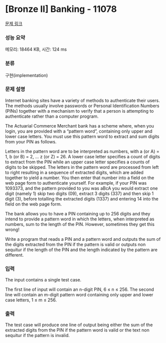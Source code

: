 # [Bronze II] Banking - 11078 

[문제 링크](https://www.acmicpc.net/problem/11078) 

### 성능 요약

메모리: 18464 KB, 시간: 124 ms

### 분류

구현(implementation)

### 문제 설명

<p>Internet banking sites have a variety of methods to authenticate their users. The methods usually involve passwords or Personal Identification Numbers (PINs) together with a mechanism to verify that a person is attempting to authenticate rather than a computer program.</p>

<p>The Actuarial Commerce Merchant bank has a scheme where, when you login, you are provided with a “pattern word”, containing only upper and lower case letters. You must use this pattern word to extract and sum digits from your PIN as follows.</p>

<p>Letters in the pattern word are to be interpreted as numbers, with a (or A) = 1, b (or B) = 2, ... z (or Z) = 26. A lower case letter specifies a count of digits to extract from the PIN while an upper case letter specifies a counts of digits to be skipped. The letters in the pattern word are processed from left to right resulting in a sequence of extracted digits, which are added together to yield a number. You then enter that number into a field on the web page form to authenticate yourself. For example, if your PIN was 1093373, and the pattern provided to you was aBcA you would extract one digit (namely 1) skip two digits (09), extract 3 digits (337) and then skip 1 digit (3), before totalling the extracted digits (1337) and entering 14 into the field on the web page form.</p>

<p>The bank allows you to have a PIN containing up to 256 digits and they intend to provide a pattern word in which the letters, when interpreted as numbers, sum to the length of the PIN. However, sometimes they get this wrong!</p>

<p>Write a program that reads a PIN and a pattern word and outputs the sum of the digits extracted from the PIN if the pattern is valid or outputs non sequitur if the length of the PIN and the length indicated by the pattern are different.</p>

### 입력 

 <p>The input contains a single test case.</p>

<p>The first line of input will contain an n-digit PIN, 6 ≤ n ≤ 256. The second line will contain an m-digit pattern word containing only upper and lower case letters, 1 ≤ m ≤ 256.</p>

### 출력 

 <p>The test case will produce one line of output being either the sum of the extracted digits from the PIN if the pattern word is valid or the text non sequitur if the pattern is invalid.</p>

